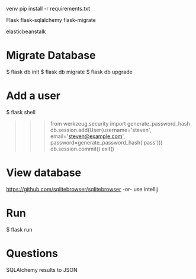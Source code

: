 venv
pip install -r requirements.txt

Flask
flask-sqlalchemy
flask-migrate

elasticbeanstalk


# Migrate Database

$ flask db init
$ flask db migrate
$ flask db upgrade

# Add a user

$ flask shell
>>> from werkzeug.security import generate_password_hash
>>> db.session.add(User(username='steven', email='steven@example.com', password=generate_password_hash('pass')))
>>> db.session.commit()
>>> exit()

# View database

https://github.com/sqlitebrowser/sqlitebrowser
-or-
use intellij

# Run 

$ flask run


# Questions

SQLAlchemy results to JSON